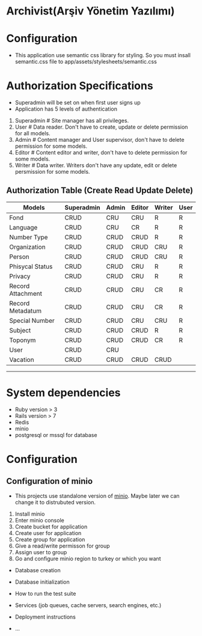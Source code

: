 # Archivist(Arşiv Yönetim Yazılımı)

# Configuration
- This application use semantic css library for styling. So you must insall semantic.css file to 
    app/assets/stylesheets/semantic.css

# Authorization Specifications
- Superadmin will be set on when first user signs up
- Application has 5 levels of authentication

1. Superadmin # Site manager has all privileges.
2. User       # Data reader. Don't have to create, update or delete permission for all models.
3. Admin      # Content manager and User supervisor,  don't have to delete permission for some models.
4. Editor     # Content editor and writer, don't have to delete permission for some models.
5. Writer     # Data writer. Writers don't have any update, edit or delete persmission for some models. 

## Authorization Table (Create Read Update Delete)
| Models            |Superadmin| Admin | Editor | Writer | User |
|-------------------|----------|-------|--------|--------|------|
| Fond              | CRUD     | CRU   | CRU    | R      | R    |
| Language          | CRUD     | CRU   | CR     | R      | R    |
| Number Type       | CRUD     | CRUD  | CRUD   | R      | R    |
| Organization      | CRUD     | CRUD  | CRUD   | CRU    | R    |
| Person            | CRUD     | CRUD  | CRUD   | CRU    | R    |
| Phisycal Status   | CRUD     | CRUD  | CRU    | R      | R    |
| Privacy           | CRUD     | CRUD  | CRU    | R      | R    |
| Record Attachment | CRUD     | CRUD  | CRU    | CR     | R    |
| Record Metadatum  | CRUD     | CRUD  | CRU    | CR     | R    |
| Special Number    | CRUD     | CRUD  | CRU    | CRU    | R    |
| Subject           | CRUD     | CRUD  | CRUD   | R      | R    |
| Toponym           | CRUD     | CRUD  | CRUD   | CR     | R    |
| User              | CRUD     | CRU   |        |        |      |
| Vacation          | CRUD     | CRUD  | CRUD   | CRUD   |      |

---
# System dependencies
- Ruby version > 3
- Rails version > 7
- Redis
- minio
- postgresql or mssql for database

#  Configuration 
## Configuration of minio
- This projects use standalone version of [minio](https://docs.min.io/minio/baremetal/installation/deploy-minio-standalone.html). Maybe later we can change it to distrubuted version. 
1. Install minio
2. Enter minio console
3. Create bucket for application
4. Create user for application
5. Create group for application
6. Give a read/write permisson for group
7. Assign user to group
8. Go and configure minio region to turkey or which you want


* Database creation

* Database initialization

* How to run the test suite

* Services (job queues, cache servers, search engines, etc.)

* Deployment instructions

* ...
